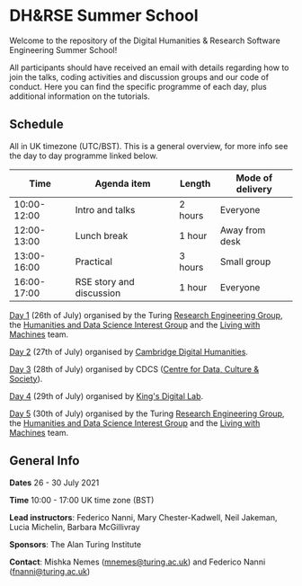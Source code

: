 # DH&RSE Summer School

Welcome to the repository of the Digital Humanities & Research Software Engineering Summer School! 

All participants should have received an email with details regarding how to join the talks, coding activities and discussion groups and our code of conduct. Here you can find the specific programme of each day, plus additional information on the tutorials.

## Schedule

All in UK timezone (UTC/BST). This is a general overview, for more info see the day to day programme linked below.

| Time | Agenda item | Length | Mode of delivery |
|------|--------|--------|------------------|
|10:00-12:00 |Intro and talks |2 hours | Everyone |
|12:00-13:00 | Lunch break |1 hour | Away from desk|
|13:00-16:00| Practical |3 hours| Small group |
|16:00-17:00| RSE story and discussion |1 hour| Everyone|

[Day 1](https://github.com/alan-turing-institute/DH-RSE-Summer-School/tree/main/Day%201) (26th of July) organised by the Turing [Research Engineering Group](https://www.turing.ac.uk/work-turing/research/research-engineering), the [Humanities and Data Science Interest Group](https://www.turing.ac.uk/research/interest-groups/humanities-and-data-science) and the [Living with Machines](https://livingwithmachines.ac.uk/) team. 

[Day 2](https://github.com/alan-turing-institute/DH-RSE-Summer-School/tree/main/Day%202) (27th of July) organised by [Cambridge Digital Humanities](https://www.cdh.cam.ac.uk/). 

[Day 3](https://github.com/alan-turing-institute/DH-RSE-Summer-School/tree/main/Day%203) (28th of July) organised by CDCS ([Centre for Data, Culture & Society](https://www.cdcs.ed.ac.uk/)).

[Day 4](https://github.com/alan-turing-institute/DH-RSE-Summer-School/tree/main/Day%204) (29th of July) organised by [King's Digital Lab](https://kdl.kcl.ac.uk).

[Day 5](https://github.com/alan-turing-institute/DH-RSE-Summer-School/tree/main/Day%205) (30th of July) organised by the Turing [Research Engineering Group](https://www.turing.ac.uk/work-turing/research/research-engineering), the [Humanities and Data Science Interest Group](https://www.turing.ac.uk/research/interest-groups/humanities-and-data-science) and the [Living with Machines](https://livingwithmachines.ac.uk/) team. 

## General Info

**Dates** 26 - 30 July 2021

**Time** 10:00 - 17:00 UK time zone (BST)

**Lead instructors**: Federico Nanni, Mary Chester-Kadwell, Neil Jakeman, Lucia Michelin, Barbara McGillivray

**Sponsors**: The Alan Turing Institute

**Contact**: Mishka Nemes (mnemes@turing.ac.uk) and Federico Nanni (fnanni@turing.ac.uk)
